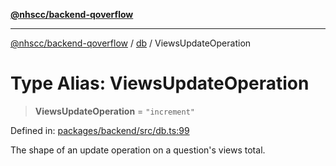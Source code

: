 [**@nhscc/backend-qoverflow**](../../README.md)

***

[@nhscc/backend-qoverflow](../../README.md) / [db](../README.md) / ViewsUpdateOperation

# Type Alias: ViewsUpdateOperation

> **ViewsUpdateOperation** = `"increment"`

Defined in: [packages/backend/src/db.ts:99](https://github.com/nhscc/qoverflow.api.hscc.bdpa.org/blob/f5ce596891ef5639d9d2800df6d35c0e862108c3/packages/backend/src/db.ts#L99)

The shape of an update operation on a question's views total.
